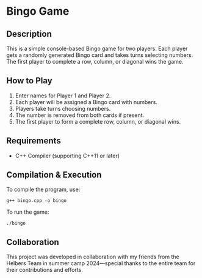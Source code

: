# Bingo Game

## Description
This is a simple console-based Bingo game for two players. Each player gets a randomly generated Bingo card and takes turns selecting numbers. The first player to complete a row, column, or diagonal wins the game.

## How to Play
1. Enter names for Player 1 and Player 2.
2. Each player will be assigned a Bingo card with numbers.
3. Players take turns choosing numbers.
4. The number is removed from both cards if present.
5. The first player to form a complete row, column, or diagonal wins.

## Requirements
- C++ Compiler (supporting C++11 or later)

## Compilation & Execution
To compile the program, use:
```
g++ bingo.cpp -o bingo
```
To run the game:
```
./bingo
```

## Collaboration
This project was developed in collaboration with my friends from the Helbers Team in summer camp 2024—special thanks to the entire team for their contributions and efforts.


